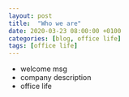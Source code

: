 ```yaml
---
layout: post
title:  "Who we are"
date: 2020-03-23 08:00:00 +0100
categories: [blog, office life]
tags: [office life]
---
```


- welcome msg
- company description
- office life